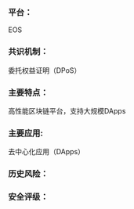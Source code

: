 ### 平台：

EOS

### 共识机制：

委托权益证明（DPoS）

### 主要特点：

高性能区块链平台，支持大规模DApps



### 主要应用:

去中心化应用（DApps）



### 历史风险：



### 安全评级：